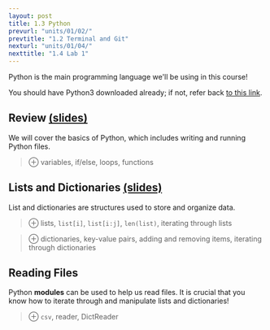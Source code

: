 ```yaml
---
layout: post
title: 1.3 Python
prevurl: "units/01/02/"
prevtitle: "1.2 Terminal and Git"
nexturl: "units/01/04/"
nexttitle: "1.4 Lab 1"
---
```

Python is the main programming language we'll be using in this course!

You should have Python3 downloaded already; if not, refer back [to this link]({{site.baseurl}}/units/01/01/).

## Review [(slides)][rvw slides]
We will cover the basics of Python, which includes writing and running Python files.

> ⊕ variables, if/else, loops, functions

## Lists and Dictionaries [(slides)][ld slides]
List and dictionaries are structures used to store and organize data.

> ⊕ lists, `list[i]`, `list[i:j]`, `len(list)`, iterating through lists

> ⊕ dictionaries, key-value pairs, adding and removing items, iterating through dictionaries

## Reading Files
Python **modules** can be used to help us read files. It is crucial that you know how to iterate through and manipulate lists and dictionaries!

> ⊕ `csv`, reader, DictReader

[rvw slides]: https://docs.google.com/presentation/d/1yXGD0J8Q_t0Y-1vZTP02CBrsU-t-ui63kLdHMLNPAEs/
[ld slides]: https://docs.google.com/presentation/d/1B-yT7_jxhWRcs0cIXxBRha4zSger9VF2tAUYOcyWnHw/
